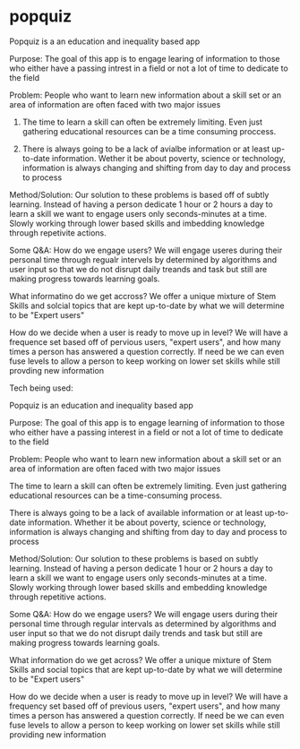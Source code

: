 # popquiz

Popquiz is a an education and inequality based app

Purpose: 
The goal of this app is to engage learing of information
to those who either have a passing intrest in a field
or not a lot of time to dedicate to the field

Problem:
People who want to learn new information about a skill
set or an area of information are often faced with two major issues

1) The time to learn a skill can often be extremely limiting. 
   Even just gathering educational resources can be a time consuming proccess.
   
2) There is always going to be a lack of avialbe information or at least up-to-date
   information. Wether it be about poverty, science or technology, information is 
   always changing and shifting from day to day and process to process
   
   
Method/Solution:
Our solution to these problems is based off of subtly learning.  Instead of having a
person dedicate 1 hour or 2 hours a day  to learn a skill we want to engage users only
seconds-minutes at a time.  Slowly working through lower based skills and imbedding 
knowledge through repetivite actions.

Some Q&A:
How do we engage users?
We will engage useres during their personal time through regualr intervels by 
determined by algorithms and user input so that we do not disrupt daily treands
and task but still are making progress towards learning goals.

What informatino do we get accross?
We offer a unique mixture of Stem Skills and solcial topics that are kept 
up-to-date by what we will determine to be "Expert users"

How do we decide when a user is ready to move up in level?
We will have a frequence set based off of pervious users, "expert users",
and how many times a person has answered a question correctly.
If need be we can even fuse levels to allow a person to keep working on 
lower set skills while still provding new information

Tech being used:


Popquiz is an education and inequality based app

Purpose: The goal of this app is to engage learning of information to those who either have a passing interest in a field or not a lot of time to dedicate to the field

Problem: People who want to learn new information about a skill set or an area of information are often faced with two major issues

The time to learn a skill can often be extremely limiting. Even just gathering educational resources can be a time-consuming process.

There is always going to be a lack of available information or at least up-to-date information. Whether it be about poverty, science or technology, information is always changing and shifting from day to day and process to process

Method/Solution: Our solution to these problems is based on subtly learning. Instead of having a person dedicate 1 hour or 2 hours a day to learn a skill we want to engage users only seconds-minutes at a time. Slowly working through lower based skills and embedding knowledge through repetitive actions.

Some Q&A: How do we engage users? We will engage users during their personal time through regular intervals as determined by algorithms and user input so that we do not disrupt daily trends and task but still are making progress towards learning goals.

What information do we get across? We offer a unique mixture of Stem Skills and social topics that are kept up-to-date by what we will determine to be "Expert users"

How do we decide when a user is ready to move up in level? We will have a frequency set based off of previous users, "expert users", and how many times a person has answered a question correctly. If need be we can even fuse levels to allow a person to keep working on lower set skills while still providing new information
